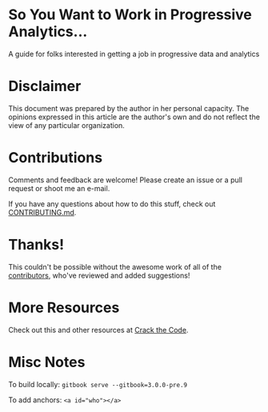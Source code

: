 # So You Want to Work in Progressive Analytics...

A guide for folks interested in getting a job in progressive data and analytics

# Disclaimer

This document was prepared by the author in her personal capacity. The opinions expressed in this article are the author's own and do not reflect the view of any particular organization.

# Contributions

Comments and feedback are welcome! Please create an issue or a pull request or shoot me an e-mail.

If you have any questions about how to do this stuff, check out [CONTRIBUTING.md](https://github.com/anniejw6/jobs-proganalytics/blob/master/CONTRIBUTING.md).

# Thanks!

This couldn't be possible without the awesome work of all of the [contributors](https://github.com/anniejw6/jobs-proganalytics/blob/master/contributors.md), who've reviewed and added suggestions!

# More Resources

Check out this and other resources at [Crack the Code](http://crackthecode.io/resources/).

# Misc Notes

To build locally: `gitbook serve --gitbook=3.0.0-pre.9`

To add anchors: `<a id="who"></a>`
